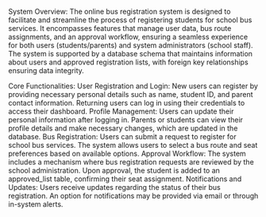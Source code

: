 System Overview:
The online bus registration system is designed to facilitate and streamline the process of registering students for school bus services. It encompasses features that manage user data, bus route assignments, and an approval workflow, ensuring a seamless experience for both users (students/parents) and system administrators (school staff). The system is supported by a database schema that maintains information about users and approved registration lists, with foreign key relationships ensuring data integrity.

Core Functionalities:
User Registration and Login:
New users can register by providing necessary personal details such as name, student ID, and parent contact information.
Returning users can log in using their credentials to access their dashboard.
Profile Management:
Users can update their personal information after logging in.
Parents or students can view their profile details and make necessary changes, which are updated in the database.
Bus Registration:
Users can submit a request to register for school bus services.
The system allows users to select a bus route and seat preferences based on available options.
Approval Workflow:
The system includes a mechanism where bus registration requests are reviewed by the school administration.
Upon approval, the student is added to an approved_list table, confirming their seat assignment.
Notifications and Updates:
Users receive updates regarding the status of their bus registration.
An option for notifications may be provided via email or through in-system alerts.

